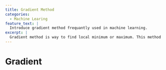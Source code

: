 ```yaml
---
title: Gradient Method
categories:
  - Machine Learing
feature_text: |
  Introduce gradient method frequantly used in machine learning.
excerpt: |
  Gradient method is way to find local minimum or maximum. This method used in machine learning to find parameter minimize the error function.
---
```

# Gradient